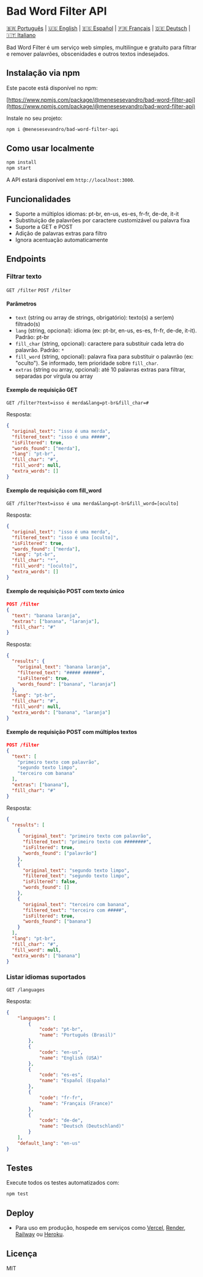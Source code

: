 # Bad Word Filter API

[🇧🇷 Português](README.pt.md) | [🇺🇸 English](README.md) | [🇪🇸 Español](README.es.md) | [🇫🇷 Français](README.fr.md) | [🇩🇪 Deutsch](README.de.md) | [🇮🇹 Italiano](README.it.md)


Bad Word Filter é um serviço web simples, multilíngue e gratuito para filtrar e remover palavrões, obscenidades e outros textos indesejados.

## Instalação via npm

Este pacote está disponível no npm:

[https://www.npmjs.com/package/@menesesevandro/bad-word-filter-api](https://www.npmjs.com/package/@menesesevandro/bad-word-filter-api)

Instale no seu projeto:
```bash
npm i @menesesevandro/bad-word-filter-api
```

## Como usar localmente

```bash
npm install
npm start
```
A API estará disponível em `http://localhost:3000`.

## Funcionalidades
- Suporte a múltiplos idiomas: pt-br, en-us, es-es, fr-fr, de-de, it-it
- Substituição de palavrões por caractere customizável ou palavra fixa
- Suporte a GET e POST
- Adição de palavras extras para filtro
- Ignora acentuação automaticamente

## Endpoints

### Filtrar texto
`GET /filter`
`POST /filter`

#### Parâmetros
- `text` (string ou array de strings, obrigatório): texto(s) a ser(em) filtrado(s)
- `lang` (string, opcional): idioma (ex: pt-br, en-us, es-es, fr-fr, de-de, it-it). Padrão: pt-br
- `fill_char` (string, opcional): caractere para substituir cada letra do palavrão. Padrão: `*`
- `fill_word` (string, opcional): palavra fixa para substituir o palavrão (ex: "oculto"). Se informado, tem prioridade sobre `fill_char`.
- `extras` (string ou array, opcional): até 10 palavras extras para filtrar, separadas por vírgula ou array

#### Exemplo de requisição GET
```
GET /filter?text=isso é merda&lang=pt-br&fill_char=#
```
Resposta:
```json
{
  "original_text": "isso é uma merda",
  "filtered_text": "isso é uma #####",
  "isFiltered": true,
  "words_found": ["merda"],
  "lang": "pt-br",
  "fill_char": "#",
  "fill_word": null,
  "extra_words": []
}
```

#### Exemplo de requisição com fill_word
```
GET /filter?text=isso é uma merda&lang=pt-br&fill_word=[oculto]
```
Resposta:
```json
{
  "original_text": "isso é uma merda",
  "filtered_text": "isso é uma [oculto]",
  "isFiltered": true,
  "words_found": ["merda"],
  "lang": "pt-br",
  "fill_char": "*",
  "fill_word": "[oculto]",
  "extra_words": []
}
```

#### Exemplo de requisição POST com texto único
```json
POST /filter
{
  "text": "banana laranja",
  "extras": ["banana", "laranja"],
  "fill_char": "#"
}
```
Resposta:
```json
{
  "results": {
    "original_text": "banana laranja",
    "filtered_text": "##### ######",
    "isFiltered": true,
    "words_found": ["banana", "laranja"]
  },
  "lang": "pt-br",
  "fill_char": "#",
  "fill_word": null,
  "extra_words": ["banana", "laranja"]
}
```

#### Exemplo de requisição POST com múltiplos textos
```json
POST /filter
{
  "text": [
    "primeiro texto com palavrão",
    "segundo texto limpo",
    "terceiro com banana"
  ],
  "extras": ["banana"],
  "fill_char": "#"
}
```
Resposta:
```json
{
  "results": [
    {
      "original_text": "primeiro texto com palavrão",
      "filtered_text": "primeiro texto com ########",
      "isFiltered": true,
      "words_found": ["palavrão"]
    },
    {
      "original_text": "segundo texto limpo",
      "filtered_text": "segundo texto limpo",
      "isFiltered": false,
      "words_found": []
    },
    {
      "original_text": "terceiro com banana",
      "filtered_text": "terceiro com #####",
      "isFiltered": true,
      "words_found": ["banana"]
    }
  ],
  "lang": "pt-br",
  "fill_char": "#",
  "fill_word": null,
  "extra_words": ["banana"]
}
```

### Listar idiomas suportados
`GET /languages`

Resposta:
```json
{
    "languages": [
        {
            "code": "pt-br",
            "name": "Português (Brasil)"
        },
        {
            "code": "en-us",
            "name": "English (USA)"
        },
        {
            "code": "es-es",
            "name": "Español (España)"
        },
        {
            "code": "fr-fr",
            "name": "Français (France)"
        },
        {
            "code": "de-de",
            "name": "Deutsch (Deutschland)"
        }
    ],
    "default_lang": "en-us"
}
```

## Testes
Execute todos os testes automatizados com:
```bash
npm test
```

## Deploy
- Para uso em produção, hospede em serviços como [Vercel](https://vercel.com/), [Render](https://render.com/), [Railway](https://railway.app/) ou [Heroku](https://heroku.com/).

## Licença
MIT